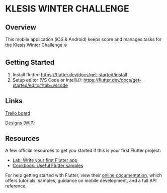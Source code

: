 # KLESIS WINTER CHALLENGE

## Overview
This mobile application (iOS & Android) keeps score and manages tasks for the Klesis Winter Challenge ❄️

## Getting Started

1. Install flutter: https://flutter.dev/docs/get-started/install
2. Setup editor (VS Code or IntelliJ): https://flutter.dev/docs/get-started/editor?tab=vscode

## Links
[Trello board](https://trello.com/b/vVtNtz68/klesis-winter-challenge)

[Designs (WIP)](https://www.figma.com/file/yknxarbabVvBScc0Qc4Hju/Klesis-Winter-Challenge?node-id=1%3A2)

## Resources
A few official resources to get you started if this is your first Flutter project:

- [Lab: Write your first Flutter app](https://flutter.dev/docs/get-started/codelab)
- [Cookbook: Useful Flutter samples](https://flutter.dev/docs/cookbook)

For help getting started with Flutter, view their
[online documentation](https://flutter.dev/docs), which offers tutorials,
samples, guidance on mobile development, and a full API reference.
